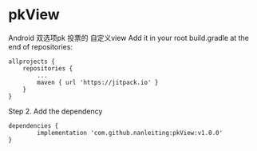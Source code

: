 # pkView
Android  双选项pk 投票的 自定义view
Add it in your root build.gradle at the end of repositories:

	allprojects {
		repositories {
			...
			maven { url 'https://jitpack.io' }
		}
	}
Step 2. Add the dependency

	dependencies {
	        implementation 'com.github.nanleiting:pkView:v1.0.0'
	}
